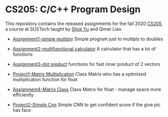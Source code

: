 # CS205: C/C++ Program Design
This repository contains the released assignments for the fall 2020 [CS205](https://bb.sustech.edu.cn/webapps/blackboard/content/listContent.jsp?course_id=_1718_1&content_id=_118689_1), a course at SUSTech taught by [Shiqi Yu](http://faculty.sustech.edu.cn/yusq/) and Qimei Liao.

* [Assignment1-simple multiply](https://github.com/ASSANDHOLE/CS205/tree/master/Assignment1) Simple program just to multiply to doubles

* [Assignment2-multifunctional calculator](https://github.com/ASSANDHOLE/CS205/tree/master/Assignment2) A calculator that has a lot of functions

* [Assignment3-dot product](https://github.com/ASSANDHOLE/CS205/tree/master/Assignment3) functions for fast inner product of 2 vectors

* [Project1-Matrix Multiplication](https://github.com/ASSANDHOLE/CS205/tree/master/Project1) Class Matrix who has a optimized multiplication function for float

* [Assignment4-Matrix Class](https://github.com/ASSANDHOLE/CS205/tree/master/Assignment4) Class Matrix for float - manage space more efficiently

* [Project2-Simple Cnn](https://github.com/ASSANDHOLE/CS205/tree/master/Project2) Simple CNN to get confident score if the give pic has face

